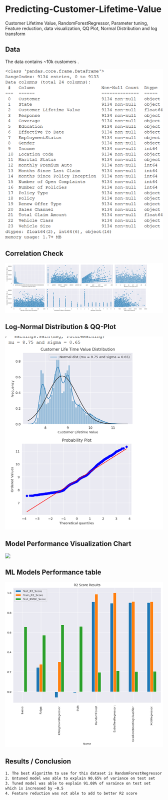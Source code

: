 # Predicting-Customer-Lifetime-Value
Customer Lifetime Value, RandomForestRegressor, Parameter tuning, Feature reduction, data visualization, QQ Plot, Normal Distribution and log transform

## Data

The data contains ~10k customers .

<img src="dataset.png">

## Correlation Check

<img src="Correlation Pairplot.png">

## Log-Normal Distribution & QQ-Plot

<img src="Distribution and QQ plot.png">

## Model Performance Visualization Chart

<img src="Model Performance Chart.png">

## ML Models Performance table

<img src="index.png">

## Results / Conclusion

```
1. The best Algorithm to use for this dataset is RandomForestRegressor
2. Untuned model was able to explain 90.65% of variance on test set 
3. Tuned model was able to explain 91.08% of varaince on test set which is increased by ~0.5
4. Feature reduction was not able to add to better R2 score
```

